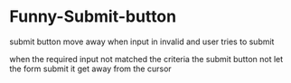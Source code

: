 # Funny-Submit-button
submit button move away when input in invalid and user tries to submit

when the required input not matched the criteria the submit button not let the form submit 
it get away from the cursor
